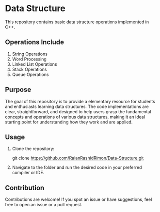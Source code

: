 # Data Structure
This repository contains basic data structure operations implemented in C++.

## Operations Include
1. String Operations
2. Word Processing
3. Linked List Operations
4. Stack Operations
5. Queue Operations

## Purpose
The goal of this repository is to provide a elementary resource for students and enthusiasts learning data structures. The code implementations are clear, straightforward, and designed to help users grasp the fundamental concepts and operations of various data structures, making it an ideal starting point for understanding how they work and are applied.

## Usage
1. Clone the repository:
   
   git clone https://github.com/RaianRashidRimon/Data-Structure.git
2. Navigate to the folder and run the desired code in your preferred compiler or IDE.

## Contribution
Contributions are welcome! If you spot an issue or have suggestions, feel free to open an issue or a pull request.
